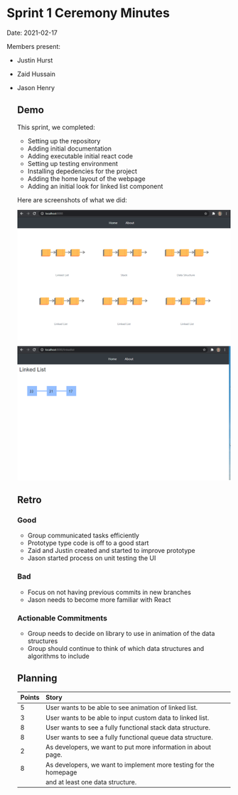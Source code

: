 # Sprint 1 Ceremony Minutes
  
Date: 2021-02-17

Members present:

* Justin Hurst
* Zaid Hussain 
* Jason Henry
  
  ## Demo
  
  This sprint, we completed:

    * Setting up the repository
    * Adding initial documentation
    * Adding executable initial react code
    * Setting up testing environment
    * Installing depedencies for the project
    * Adding the home layout of the webpage
    * Adding an initial look for linked list component
  
  Here are screenshots of what we did:
  
  ![Homepage](/doc/images/homepage.png?raw=true)
  ![Linked List](/doc/images/linkedlist.png?raw=true)
  
  ## Retro
  
  ### Good
  
  * Group communicated tasks efficiently 
  * Prototype type code is off to a good start 
  * Zaid and Justin created and started to improve prototype  
  * Jason started process on unit testing the UI
  
  ### Bad
  
  * Focus on not having previous commits in new branches
  * Jason needs to become more familiar with React 
  
  ### Actionable Commitments
  
  * Group needs to decide on library to use in animation of the data structures 
  * Group should continue to think of which data structures and algorithms to include 
  
  ## Planning
  
  Points | Story
  -------|--------
  5      | User wants to be able to see animation of linked list. 
  3      | User wants to be able to input custom data to linked list. 
  8      | User wants to see a fully functional stack data structure. 
  8      | User wants to see a fully functional queue data structure. 
  2      | As developers, we want to put more information in about page. 
  8      | As developers, we want to implement more testing for the homepage 
         | and at least one data structure.   
